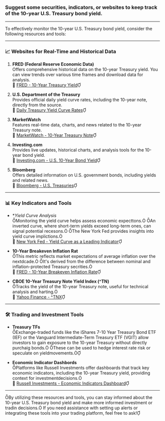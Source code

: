 ### **Suggest some securities, indicators, or websites to keep track of the 10-year U.S. Treasury bond yield.**
---

To effectively monitor the 10-year U.S. Treasury bond yield, consider the following resources and tools:

---

### 📈 **Websites for Real-Time and Historical Data**

1. **FRED (Federal Reserve Economic Data)**  
   Offers comprehensive historical data on the 10-year Treasury yield. You can view trends over various time frames and download data for analysis.  
   🔗 [FRED - 10-Year Treasury Yield](https://fred.stlouisfed.org/series/DGS10)

2. **U.S. Department of the Treasury**  
   Provides official daily yield curve rates, including the 10-year note, directly from the source.  
   🔗 [Daily Treasury Yield Curve Rates](https://home.treasury.gov/resource-center/data-chart-center/interest-rates/TextView?field_tdr_date_value=2025&type=daily_treasury_yield_curve)

3. **MarketWatch**  
   Features real-time data, charts, and news related to the 10-year Treasury note.  
   🔗 [MarketWatch - 10-Year Treasury Note](https://www.marketwatch.com/investing/bond/tmubmusd10y?countrycode=bx)

4. **Investing.com**  
   Provides live updates, historical charts, and analysis tools for the 10-year bond yield.  
   🔗 [Investing.com - U.S. 10-Year Bond Yield](https://www.investing.com/rates-bonds/u.s.-10-year-bond-yield)

5. **Bloomberg**  
   Offers detailed information on U.S. government bonds, including yields and related news.  
   🔗 [Bloomberg - U.S. Treasuries](https://www.bloomberg.com/markets/rates-bonds/government-bonds/us)

---

### 📊 **Key Indicators and Tools**

- **Yield Curve Analysis*  
  Monitoring the yield curve helps assess economic expecttons. An inverted curve, where short-term yields exceed long-term ones, can signal potential recesons. The New York Fed provides insights into yield curve implictions.  
  🔗 [New York Fed - Yield Curve as a Leading Indicator](https://www.newyorkfed.org/research/capital_markets/ycfaq)

- **10-Year Breakeven Inflation Rat**  
  This metric reflects market expectations of average inflation over the nextdcade. It's derived from the difference between nominal and inflation-protected Treasury secrities.  
  🔗 [FRED - 10-Year Breakeven Inflation Rate](https://fred.stlouisfed.org/series/T10YIE)

- **CBOE 10-Year Treasury Note Yield Index (^TN)**  
  Tracks the yield of the 10-year Treasury note, useful for technical analysis and harting.  
  🔗 [Yahoo Finance - ^TNX](https://finance.yahoo.com/quote/%5ETNX/)

---

### 🛠️ **Trading and Investment Tools**

- **Treasury TFs**  
  Exchange-traded funds like the iShares 7-10 Year Treasury Bond ETF (IEF) or the Vanguard Intermediate-Term Treasury ETF (VGIT) allow investors to gain exposure to the 10-year Treasury without directly purchaig bonds. These can be used to hedge interest rate risk or speculate on yieldmovements.

- **Economic Indicator Dashbords**  
  Platforms like Russell Investments offer dashboards that track key economic indicators, including the 10-year Treasury yield, providing context for investmentdecisions.  
  🔗 [Russell Investments - Economic Indicators Dashboard](https://russellinvestments.com/us/resources/financial-professionals/economic-indicators-dashboard/tenyeartreasuryyild)

---

By utilizing these resources and tools, you can stay informed about the 10-year U.S. Treasury bond yield and make more informed investment or tradin decisions. If you need assistance with setting up alerts or integrating these tools into your trading platform, feel free to ask! 

